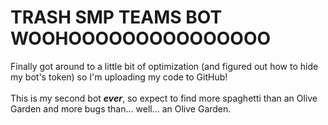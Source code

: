 # TRASH SMP TEAMS BOT WOOHOOOOOOOOOOOOOOO
Finally got around to a little bit of optimization (and figured out how to hide my bot's token) so I'm uploading my code to GitHub! <br><br>This is my second bot ***ever***, so expect to find more spaghetti than an Olive Garden and more bugs than... well... an Olive Garden.

